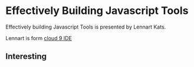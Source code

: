 Effectively Building Javascript Tools
=====================================

Effectively building Javascript Tools is presented by Lennart Kats.

Lennart is form [cloud 9 IDE][1]

Interesting
-----------

[1]: https://c9.io/ "Cloud 9 IDE homepage"
[2]: http://www.typescriptlang.org/ "TypeScript: Typed JavaScript
Zeon
Narcissus
UglifyJS
JSLint
Esprima"